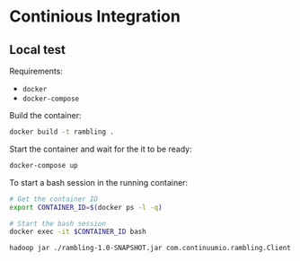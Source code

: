 # Continious Integration

## Local test

Requirements:
-  `docker`
- `docker-compose`

Build the container:
```bash
docker build -t rambling .
```

Start the container and wait for the it to be ready:

```bash
docker-compose up
```

To start a bash session in the running container:

```bash
# Get the container ID
export CONTAINER_ID=$(docker ps -l -q)

# Start the bash session
docker exec -it $CONTAINER_ID bash
```


```bash
hadoop jar ./rambling-1.0-SNAPSHOT.jar com.continuumio.rambling.Client hdfs://localhost:8020/jars/rambling-1.0-SNAPSHOT.jar 1 "python -c 'import sys; print(sys.path); import random; print(str(random.random()))'"
```

